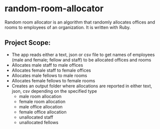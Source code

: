# random-room-allocator

Random room allocator is an algorithm that randomly allocates offices and rooms to employees of an organization. It is written with Ruby.

## Project Scope:

- The app reads either a text, json or csv file to get names of employees (male and female; fellow and staff) to be allocated offices and rooms
- Allocates male staff to male offices
- Allocates female staff to female offices
- Allocates male fellows to male rooms
- Allocates female fellows to female rooms
- Creates an output folder where allocations are reported in either text, json, csv depending on the specified type
  - male room allocation
  - female room allocation
  - male office allocation
  - female office allocation
  - unallocated staff
  - unallocated fellows
